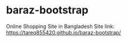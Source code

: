 # baraz-bootstrap

Online Shopping Site in Bangladesh
Site link: https://tareq855420.github.io/baraz-bootstrap/